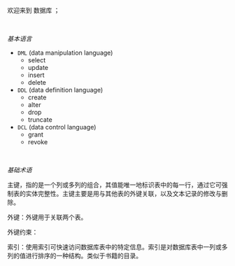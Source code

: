 
欢迎来到 数据库 ；

</br>

_基本语言_

- `DML`  (data manipulation language)
  - select
  - update
  - insert
  - delete
- `DDL`  (data definition language)
  - create
  - alter
  - drop
  - truncate
- `DCL`  (data control language)
  - grant
  - revoke


</br>

_基础术语_

主键，指的是一个列或多列的组合，其值能唯一地标识表中的每一行，通过它可强制表的实体完整性。主键主要是用与其他表的外键关联，以及文本记录的修改与删除。

外键：外键用于关联两个表。

外键约束：

索引：使用索引可快速访问数据库表中的特定信息。索引是对数据库表中一列或多列的值进行排序的一种结构。类似于书籍的目录。



